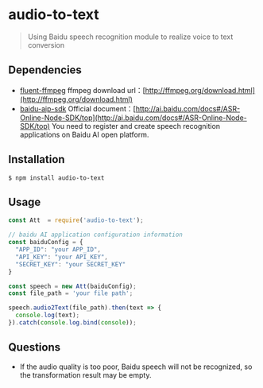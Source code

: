 # audio-to-text

> Using Baidu speech recognition module to realize voice to text conversion

## Dependencies
* [fluent-ffmpeg](http://ffmpeg.org/ "ffmpeg") ffmpeg download url：[http://ffmpeg.org/download.html](http://ffmpeg.org/download.html)
* [baidu-aip-sdk](https://github.com/Baidu-AIP/nodejs-sdk) Official document：[http://ai.baidu.com/docs#/ASR-Online-Node-SDK/top](http://ai.baidu.com/docs#/ASR-Online-Node-SDK/top)
  You need to register and create speech recognition applications on Baidu AI open platform.

## Installation

``` shell
$ npm install audio-to-text
```

## Usage

``` javascript
const Att  = require('audio-to-text');

// baidu AI application configuration information
const baiduConfig = {
  "APP_ID": "your APP_ID",
  "API_KEY": "your API_KEY",
  "SECRET_KEY": "your SECRET_KEY"
}

const speech = new Att(baiduConfig);
const file_path = 'your file path';

speech.audio2Text(file_path).then(text => {
  console.log(text);
}).catch(console.log.bind(console));
```

## Questions

* If the audio quality is too poor, Baidu speech will not be recognized, so the transformation result may be empty.